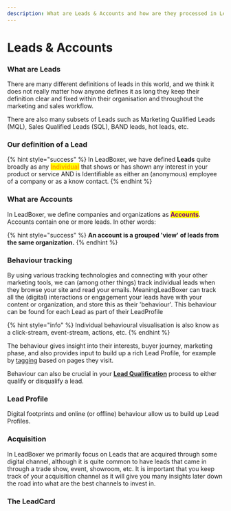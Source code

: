 ```yaml
---
description: What are Leads & Accounts and how are they processed in LeadBoxer
---
```


# Leads & Accounts

### What are Leads

There are many different definitions of leads in this world, and we think it does not really matter how anyone defines it as long they keep their definition clear and fixed within their organisation and throughout the marketing and sales workflow.

There are also many subsets of Leads such as Marketing Qualified Leads (MQL), Sales Qualified Leads (SQL), BAND leads, hot leads, etc.

### Our definition of a Lead

{% hint style="success" %}
In LeadBoxer, we have defined **Leads** quite broadly as any <mark style="color:orange;">**Individual**</mark> that shows or has shown any interest in your product or service AND is Identifiable as either an (anonymous) employee of a company or as a know contact.
{% endhint %}

### What are Accounts

In LeadBoxer, we define companies and organizations as <mark style="color:purple;">**Accounts**</mark>. Accounts contain one or more leads. In other words:

{% hint style="success" %}
**An account is a grouped 'view' of leads from the same organization.**
{% endhint %}

### Behaviour tracking

By using various tracking technologies and connecting with your other marketing tools, we can (among other things) track individual leads when they browse your site and read your emails. MeaningLeadBoxer can track all the (digital) interactions or engagement your leads have with your content or organization, and store this as their 'behaviour'. This behaviour can be found for each Lead as part of their LeadProfile&#x20;

{% hint style="info" %}
Individual behavioural visualisation is also know as a click-stream, event-stream, actions, etc.
{% endhint %}

The behaviour gives insight into their interests, buyer journey, marketing phase, and also provides input to build up a rich Lead Profile, for example by [tagging](elements/lead-tags.md) based on pages they visit.

Behaviour can also be crucial in your [**Lead Qualification**](../solutions/lead-qualification.md) process to either qualify or disqualify a lead.

### Lead Profile

Digital footprints and online (or offline) behaviour allow us to build up Lead Profiles.

### Acquisition

In LeadBoxer we primarily focus on Leads that are acquired through some digital channel, although it is quite common to have leads that came in through a trade show, event, showroom, etc. It is important that you keep track of your acquisition channel as it will give you many insights later down the road into what are the best channels to invest in.

### The LeadCard



##
